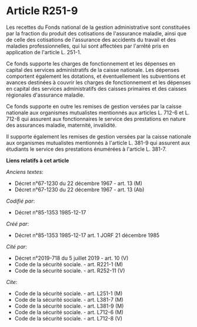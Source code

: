 # Article R251-9

Les recettes du Fonds national de la gestion administrative sont constituées par la fraction du produit des cotisations de
l'assurance maladie, ainsi que de celle des cotisations de l'assurance des accidents du travail et des maladies
professionnelles, qui lui sont affectées par l'arrêté pris en application de l'article L. 251-1.

Ce fonds supporte les charges de fonctionnement et les dépenses en capital des services administratifs de la caisse
nationale. Les dépenses comportent également les dotations, et éventuellement les subventions et avances destinées à couvrir
les charges de fonctionnement et les dépenses en capital des services administratifs des caisses primaires et des caisses
régionales d'assurance maladie.

Ce fonds supporte en outre les remises de gestion versées par la caisse nationale aux organismes mutualistes mentionnés aux
articles L. 712-6 et L. 712-8 qui assurent aux fonctionnaires le service des prestations en nature des assurances maladie,
maternité, invalidité.

Il supporte également les remises de gestion versées par la caisse nationale aux organismes mutualistes mentionnés à
l'article L. 381-9 qui assurent aux étudiants le service des prestations énumérées à l'article L. 381-7.

**Liens relatifs à cet article**

_Anciens textes_:

  - Décret n°67-1230 du 22 décembre 1967 - art. 13 (M)
  - Décret n°67-1230 du 22 décembre 1967 - art. 13 (Ab)

_Codifié par_:

  - Décret n°85-1353 1985-12-17

_Créé par_:

  - Décret n°85-1353 1985-12-17 art. 1 JORF 21 décembre 1985

_Cité par_:

  - Décret n°2019-718 du 5 juillet 2019 - art. 10 (V)
  - Code de la sécurité sociale. - art. R221-1 (M)
  - Code de la sécurité sociale. - art. R252-11 (V)

_Cite_:

  - Code de la sécurité sociale. - art. L251-1 (M)
  - Code de la sécurité sociale. - art. L381-7 (M)
  - Code de la sécurité sociale. - art. L381-9 (M)
  - Code de la sécurité sociale. - art. L712-6 (M)
  - Code de la sécurité sociale. - art. L712-8 (V)
